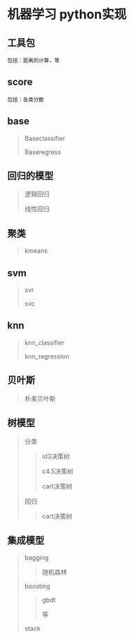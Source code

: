 # 机器学习 python实现

## 工具包 
    包括：距离的计算，等
## score
    包括：各类分数
    
## base
>Baseclassifier
>
>Baseregress

## 回归的模型
> 逻辑回归
>
> 线性回归

## 聚类
> kmeans

## svm
>svr
>
>svc

## knn
> knn_classifier
>
>knn_regression

## 贝叶斯
> 朴素贝叶斯

## 树模型
> 分类
>>id3决策树
>>
>> c4.5决策树
>>
>>cart决策树
>
>回归
>> cart决策树
>

## 集成模型

> bagging
>> 随机森林
>
> boosting
>>gbdt
>>
>>等
>
>stack

